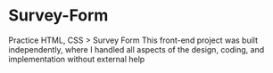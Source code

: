 # Survey-Form
Practice HTML, CSS > Survey Form
This front-end project was built independently, where I handled all aspects of the design, coding, and implementation without external help
